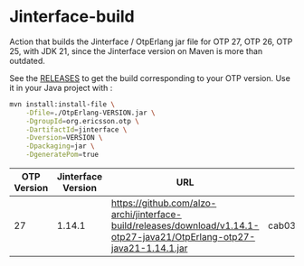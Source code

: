 # Jinterface-build

Action that builds the Jinterface / OtpErlang jar file for OTP 27, OTP 26, OTP 25, with JDK 21, since the Jinterface version on Maven is more than outdated.

See the [RELEASES](https://github.com/alzo-archi/jinterface-build/releases) to get the build corresponding to your OTP version.
Use it in your Java project with :

```sh
mvn install:install-file \
    -Dfile=./OtpErlang-VERSION.jar \
    -DgroupId=org.ericsson.otp \
    -DartifactId=jinterface \
    -Dversion=VERSION \
    -Dpackaging=jar \
    -DgeneratePom=true
```

|OTP Version|Jinterface Version|URL|SHA256|
|---|---|---|---|
|27|1.14.1|https://github.com/alzo-archi/jinterface-build/releases/download/v1.14.1-otp27-java21/OtpErlang-otp27-java21-1.14.1.jar|cab039f7cb7b1458c227534403fa3b7309945c154380e671ddb16e2b8268a85b|
